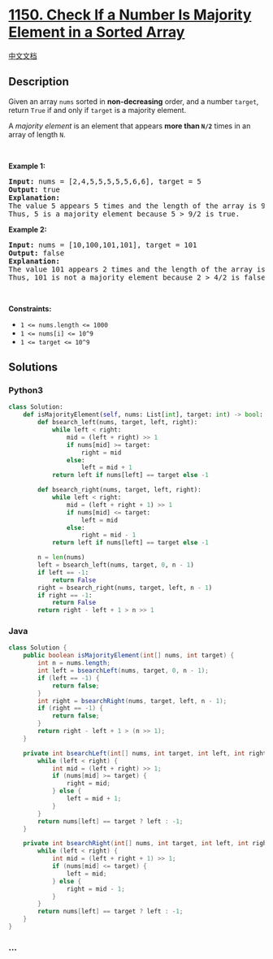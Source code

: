 # [1150. Check If a Number Is Majority Element in a Sorted Array](https://leetcode.com/problems/check-if-a-number-is-majority-element-in-a-sorted-array)

[中文文档](/solution/1100-1199/1150.Check%20If%20a%20Number%20Is%20Majority%20Element%20in%20a%20Sorted%20Array/README.md)

## Description

<p>Given an array <code>nums</code> sorted in <strong>non-decreasing</strong> order, and a number <code>target</code>, return <code>True</code> if and only if <code>target</code> is a majority element.</p>

<p>A <em>majority element</em> is an element that appears <strong>more than <code>N/2</code></strong> times in an array of length <code>N</code>.</p>

<p>&nbsp;</p>

<p><strong>Example 1:</strong></p>

<pre>
<strong>Input: </strong>nums = <span id="example-input-1-1">[2,4,5,5,5,5,5,6,6]</span>, target = <span id="example-input-1-2">5</span>
<strong>Output: </strong><span id="example-output-1">true</span>
<strong>Explanation: </strong>
The value 5 appears 5 times and the length of the array is 9.
Thus, 5 is a majority element because 5 &gt; 9/2 is true.
</pre>

<p><strong>Example 2:</strong></p>

<pre>
<strong>Input: </strong>nums = <span id="example-input-2-1">[10,100,101,101]</span>, target = <span id="example-input-2-2">101</span>
<strong>Output: </strong><span id="example-output-2">false</span>
<strong>Explanation: </strong>
The value 101 appears 2 times and the length of the array is 4.
Thus, 101 is not a majority element because 2 &gt; 4/2 is false.
</pre>

<p>&nbsp;</p>
<p><strong>Constraints:</strong></p>

<ul>
	<li><code>1 &lt;= nums.length &lt;= 1000</code></li>
	<li><code>1 &lt;= nums[i] &lt;= 10^9</code></li>
	<li><code>1 &lt;= target &lt;= 10^9</code></li>
</ul>

## Solutions

<!-- tabs:start -->

### **Python3**

```python
class Solution:
    def isMajorityElement(self, nums: List[int], target: int) -> bool:
        def bsearch_left(nums, target, left, right):
            while left < right:
                mid = (left + right) >> 1
                if nums[mid] >= target:
                    right = mid
                else:
                    left = mid + 1
            return left if nums[left] == target else -1

        def bsearch_right(nums, target, left, right):
            while left < right:
                mid = (left + right + 1) >> 1
                if nums[mid] <= target:
                    left = mid
                else:
                    right = mid - 1
            return left if nums[left] == target else -1

        n = len(nums)
        left = bsearch_left(nums, target, 0, n - 1)
        if left == -1:
            return False
        right = bsearch_right(nums, target, left, n - 1)
        if right == -1:
            return False
        return right - left + 1 > n >> 1
```

### **Java**

```java
class Solution {
    public boolean isMajorityElement(int[] nums, int target) {
        int n = nums.length;
        int left = bsearchLeft(nums, target, 0, n - 1);
        if (left == -1) {
            return false;
        }
        int right = bsearchRight(nums, target, left, n - 1);
        if (right == -1) {
            return false;
        }
        return right - left + 1 > (n >> 1);
    }

    private int bsearchLeft(int[] nums, int target, int left, int right) {
        while (left < right) {
            int mid = (left + right) >> 1;
            if (nums[mid] >= target) {
                right = mid;
            } else {
                left = mid + 1;
            }
        }
        return nums[left] == target ? left : -1;
    }

    private int bsearchRight(int[] nums, int target, int left, int right) {
        while (left < right) {
            int mid = (left + right + 1) >> 1;
            if (nums[mid] <= target) {
                left = mid;
            } else {
                right = mid - 1;
            }
        }
        return nums[left] == target ? left : -1;
    }
}
```

### **...**

```

```

<!-- tabs:end -->

